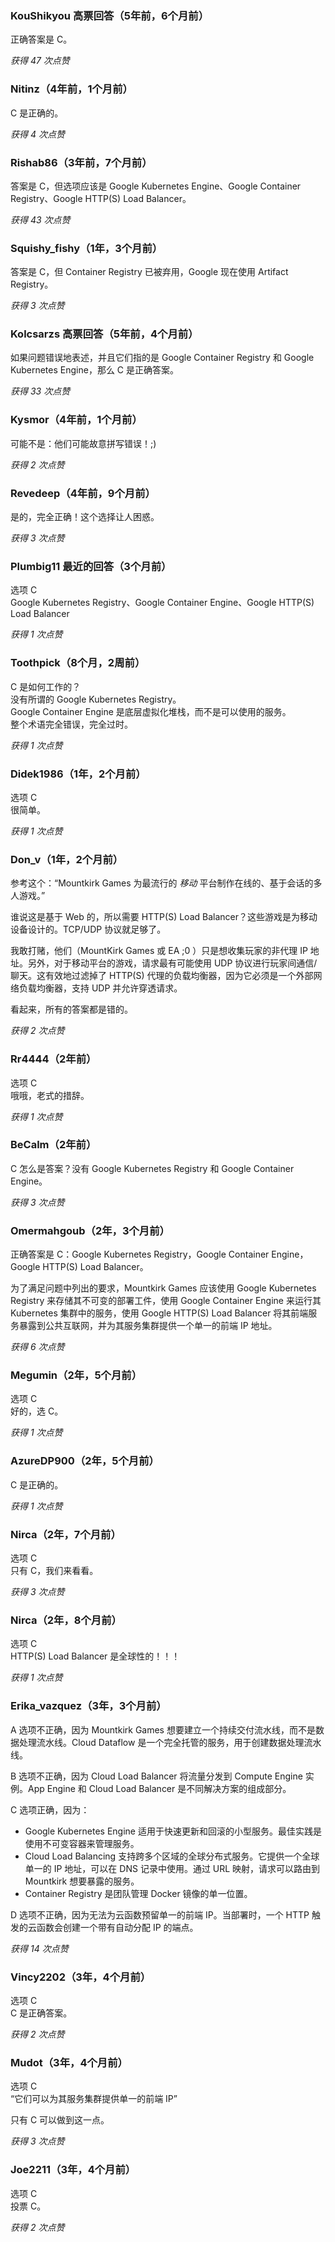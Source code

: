### KouShikyou 高票回答（5年前，6个月前）
正确答案是 C。

*获得 47 次点赞*

### Nitinz（4年前，1个月前）
C 是正确的。

*获得 4 次点赞*

### Rishab86（3年前，7个月前）
答案是 C，但选项应该是 Google Kubernetes Engine、Google Container Registry、Google HTTP(S) Load Balancer。

*获得 43 次点赞*

### Squishy_fishy（1年，3个月前）
答案是 C，但 Container Registry 已被弃用，Google 现在使用 Artifact Registry。

*获得 3 次点赞*

### Kolcsarzs 高票回答（5年前，4个月前）
如果问题错误地表述，并且它们指的是 Google Container Registry 和 Google Kubernetes Engine，那么 C 是正确答案。

*获得 33 次点赞*

### Kysmor（4年前，1个月前）
可能不是：他们可能故意拼写错误！;)

*获得 2 次点赞*

### Revedeep（4年前，9个月前）
是的，完全正确！这个选择让人困惑。

*获得 3 次点赞*

### Plumbig11 最近的回答（3个月前）
选项 C  
Google Kubernetes Registry、Google Container Engine、Google HTTP(S) Load Balancer

*获得 1 次点赞*

### Toothpick（8个月，2周前）
C 是如何工作的？  
没有所谓的 Google Kubernetes Registry。  
Google Container Engine 是底层虚拟化堆栈，而不是可以使用的服务。  
整个术语完全错误，完全过时。

*获得 1 次点赞*

### Didek1986（1年，2个月前）
选项 C  
很简单。

*获得 1 次点赞*

### Don_v（1年，2个月前）
参考这个：“Mountkirk Games 为最流行的 *移动* 平台制作在线的、基于会话的多人游戏。”

谁说这是基于 Web 的，所以需要 HTTP(S) Load Balancer？这些游戏是为移动设备设计的。TCP/UDP 协议就足够了。

我敢打赌，他们（MountKirk Games 或 EA ;0 ）只是想收集玩家的非代理 IP 地址。另外，对于移动平台的游戏，请求最有可能使用 UDP 协议进行玩家间通信/聊天。这有效地过滤掉了 HTTP(S) 代理的负载均衡器，因为它必须是一个外部网络负载均衡器，支持 UDP 并允许穿透请求。

看起来，所有的答案都是错的。

*获得 2 次点赞*

### Rr4444（2年前）
选项 C  
哦哦，老式的措辞。

*获得 1 次点赞*

### BeCalm（2年前）
C 怎么是答案？没有 Google Kubernetes Registry 和 Google Container Engine。

*获得 3 次点赞*

### Omermahgoub（2年，3个月前）
正确答案是 C：Google Kubernetes Registry，Google Container Engine，Google HTTP(S) Load Balancer。

为了满足问题中列出的要求，Mountkirk Games 应该使用 Google Kubernetes Registry 来存储其不可变的部署工件，使用 Google Container Engine 来运行其 Kubernetes 集群中的服务，使用 Google HTTP(S) Load Balancer 将其前端服务暴露到公共互联网，并为其服务集群提供一个单一的前端 IP 地址。

*获得 6 次点赞*

### Megumin（2年，5个月前）
选项 C  
好的，选 C。

*获得 1 次点赞*

### AzureDP900（2年，5个月前）
C 是正确的。

*获得 1 次点赞*

### Nirca（2年，7个月前）
选项 C  
只有 C，我们来看看。

*获得 3 次点赞*

### Nirca（2年，8个月前）
选项 C  
HTTP(S) Load Balancer 是全球性的！！！

*获得 1 次点赞*

### Erika_vazquez（3年，3个月前）
A 选项不正确，因为 Mountkirk Games 想要建立一个持续交付流水线，而不是数据处理流水线。Cloud Dataflow 是一个完全托管的服务，用于创建数据处理流水线。

B 选项不正确，因为 Cloud Load Balancer 将流量分发到 Compute Engine 实例。App Engine 和 Cloud Load Balancer 是不同解决方案的组成部分。

C 选项正确，因为：  
- Google Kubernetes Engine 适用于快速更新和回滚的小型服务。最佳实践是使用不可变容器来管理服务。  
- Cloud Load Balancing 支持跨多个区域的全球分布式服务。它提供一个全球单一的 IP 地址，可以在 DNS 记录中使用。通过 URL 映射，请求可以路由到 Mountkirk 想要暴露的服务。  
- Container Registry 是团队管理 Docker 镜像的单一位置。

D 选项不正确，因为无法为云函数预留单一的前端 IP。当部署时，一个 HTTP 触发的云函数会创建一个带有自动分配 IP 的端点。

*获得 14 次点赞*

### Vincy2202（3年，4个月前）
选项 C  
C 是正确答案。

*获得 2 次点赞*

### Mudot（3年，4个月前）
选项 C  
“它们可以为其服务集群提供单一的前端 IP”

只有 C 可以做到这一点。

*获得 3 次点赞*

### Joe2211（3年，4个月前）
选项 C  
投票 C。

*获得 2 次点赞*
